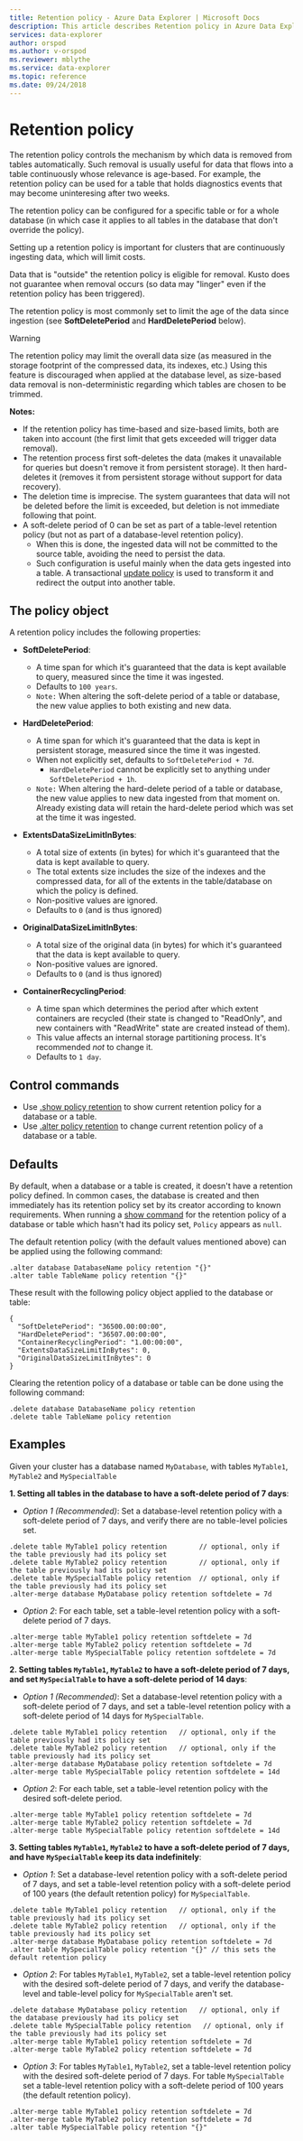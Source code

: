 ```yaml
---
title: Retention policy - Azure Data Explorer | Microsoft Docs
description: This article describes Retention policy in Azure Data Explorer.
services: data-explorer
author: orspod
ms.author: v-orspod
ms.reviewer: mblythe
ms.service: data-explorer
ms.topic: reference
ms.date: 09/24/2018
---
```

# Retention policy

The retention policy controls the mechanism by which data is removed from tables automatically.
Such removal is usually useful for data that flows into a table continuously whose relevance
is age-based. For example, the retention policy can be used for a table that holds diagnostics
events that may become uninteresing after two weeks.

The retention policy can be configured for a specific table or for a whole database
(in which case it applies to all tables in the database that don't override the policy).

Setting up a retention policy is important for clusters that are continuously ingesting
data, which will limit costs.

Data that is "outside" the retention policy is eligible for removal. Kusto does not
guarantee when removal occurs (so data may "linger" even if the retention policy has been triggered).

The retention policy is most commonly set to limit the age of the data since ingestion
(see **SoftDeletePeriod** and **HardDeletePeriod** below).

> [!WARNING]
> The retention policy may limit the overall data size (as measured in the storage footprint
> of the compressed data, its indexes, etc.) Using this feature is discouraged when applied
> at the database level, as size-based data removal is non-deterministic regarding which tables
> are chosen to be trimmed.

**Notes:**
- If the retention policy has time-based and size-based limits, both are taken 
into account (the first limit that gets exceeded will trigger data removal).
- The retention process first soft-deletes the data (makes it unavailable for queries
 but doesn't remove it from persistent storage). It then hard-deletes it (removes it from persistent storage without support for data recovery).
- The deletion time is imprecise. The system guarantees that data will not be
deleted before the limit is exceeded, but deletion is not immediate following that point.
- A soft-delete period of 0 can be set as part of a table-level retention policy (but not as part of a database-level retention policy).
	- When this is done, the ingested data will not be committed to the source table, 
	avoiding the need to persist the data.
	- Such configuration is useful mainly when the data gets ingested into a table.
	A transactional [update policy](updatepolicy.md) is used to transform 
	it and redirect the output into another table.

## The policy object
A retention policy includes the following properties:

* **SoftDeletePeriod**:
    - A time span for which it's guaranteed that the data is kept available to query, measured since the time it was ingested.
    - Defaults to `100 years`.
    - `Note:` When altering the soft-delete period of a table or database, the new value applies to both existing and new data.

* **HardDeletePeriod**:
    - A time span for which it's guaranteed that the data is kept in persistent storage, measured since the time it was ingested.
    - When not explicitly set, defaults to `SoftDeletePeriod + 7d`.
        - `HardDeletePeriod` cannot be explicitly set to anything under `SoftDeletePeriod + 1h`.
    - `Note:` When altering the hard-delete period of a table or database, the new value applies to new data ingested from that moment on.
    Already existing data will retain the hard-delete period which was set at the time it was ingested.

* **ExtentsDataSizeLimitInBytes**:
    - A total size of extents (in bytes) for which it's guaranteed that the data is kept available to query.
    - The total extents size includes the size of the indexes and the compressed data, for all of the extents in the table/database on which
    the policy is defined.
    - Non-positive values are ignored.
    - Defaults to `0` (and is thus ignored)
    
* **OriginalDataSizeLimitInBytes**:
    - A total size of the original data (in bytes) for which it's guaranteed that the data is kept available to query.
    - Non-positive values are ignored.
    - Defaults to `0` (and is thus ignored)

* **ContainerRecyclingPeriod**: 
    - A time span which determines the period after which extent containers are recycled (their state is changed to "ReadOnly", and new containers 
    with "ReadWrite" state are created instead of them).
    - This value affects an internal storage partitioning process. It's recommended *not* to change it.
    - Defaults to `1 day`.

## Control commands
* Use [.show policy retention](../management/retention-policy.md) to show current retention
policy for a database or a table.
* Use [.alter policy retention](../management/retention-policy.md) to change current 
retention policy of a database or a table.

## Defaults
By default, when a database or a table is created, it doesn't have a retention policy defined.
In common cases, the database is created and then immediately has its retention policy set by its creator according to known requirements.
When running a [show command](../management/retention-policy.md) for the retention policy of a database or table 
which hasn't had its policy set, `Policy` appears as `null`.

The default retention policy (with the default values mentioned above) can be applied using the following command:
```kusto
.alter database DatabaseName policy retention "{}"
.alter table TableName policy retention "{}"
```
These result with the following policy object applied to the database or table:
```kusto
{
  "SoftDeletePeriod": "36500.00:00:00",
  "HardDeletePeriod": "36507.00:00:00",
  "ContainerRecyclingPeriod": "1.00:00:00",
  "ExtentsDataSizeLimitInBytes": 0,
  "OriginalDataSizeLimitInBytes": 0
}
```
Clearing the retention policy of a database or table can be done using the following command:
```kusto
.delete database DatabaseName policy retention
.delete table TableName policy retention
```

## Examples

Given your cluster has a database named `MyDatabase`, with tables `MyTable1`, `MyTable2` and `MySpecialTable`

**1. Setting all tables in the database to have a soft-delete period of 7 days**:

- *Option 1 (Recommended)*: Set a database-level retention policy with a soft-delete period of 7 days, and verify there are no table-level policies set.
```kusto
.delete table MyTable1 policy retention        // optional, only if the table previously had its policy set
.delete table MyTable2 policy retention        // optional, only if the table previously had its policy set
.delete table MySpecialTable policy retention  // optional, only if the table previously had its policy set
.alter-merge database MyDatabase policy retention softdelete = 7d
```

- *Option 2*: For each table, set a table-level retention policy with a soft-delete period of 7 days.
```kusto
.alter-merge table MyTable1 policy retention softdelete = 7d
.alter-merge table MyTable2 policy retention softdelete = 7d
.alter-merge table MySpecialTable policy retention softdelete = 7d
```

**2. Setting tables `MyTable1`, `MyTable2` to have a soft-delete period of 7 days, and set `MySpecialTable` to have a soft-delete period of 14 days**:

- *Option 1 (Recommended)*: Set a database-level retention policy with a soft-delete period of 7 days, and set a table-level retention policy with a 
soft-delete period of 14 days for `MySpecialTable`.
```kusto
.delete table MyTable1 policy retention   // optional, only if the table previously had its policy set
.delete table MyTable2 policy retention   // optional, only if the table previously had its policy set
.alter-merge database MyDatabase policy retention softdelete = 7d
.alter-merge table MySpecialTable policy retention softdelete = 14d
```

- *Option 2*: For each table, set a table-level retention policy with the desired soft-delete period.
```kusto
.alter-merge table MyTable1 policy retention softdelete = 7d
.alter-merge table MyTable2 policy retention softdelete = 7d
.alter-merge table MySpecialTable policy retention softdelete = 14d
```

**3. Setting tables `MyTable1`, `MyTable2` to have a soft-delete period of 7 days, and have `MySpecialTable` keep its data indefinitely**:

- *Option 1*: Set a database-level retention policy with a soft-delete period of 7 days, and set a table-level retention policy with a 
soft-delete period of 100 years (the default retention policy) for `MySpecialTable`.
```kusto
.delete table MyTable1 policy retention   // optional, only if the table previously had its policy set
.delete table MyTable2 policy retention   // optional, only if the table previously had its policy set
.alter-merge database MyDatabase policy retention softdelete = 7d
.alter table MySpecialTable policy retention "{}" // this sets the default retention policy
```

- *Option 2*: For tables `MyTable1`, `MyTable2`, set a table-level retention policy with the desired soft-delete period of 7 days, and verify the 
database-level and table-level policy for `MySpecialTable` aren't set.
```kusto
.delete database MyDatabase policy retention   // optional, only if the database previously had its policy set
.delete table MySpecialTable policy retention   // optional, only if the table previously had its policy set
.alter-merge table MyTable1 policy retention softdelete = 7d
.alter-merge table MyTable2 policy retention softdelete = 7d
```

- *Option 3*: For tables `MyTable1`, `MyTable2`, set a table-level retention policy with the desired soft-delete period of 7 days. For table 
`MySpecialTable` set a table-level retention policy with a soft-delete period of 100 years (the default retention policy).
```kusto
.alter-merge table MyTable1 policy retention softdelete = 7d
.alter-merge table MyTable2 policy retention softdelete = 7d
.alter table MySpecialTable policy retention "{}"
```